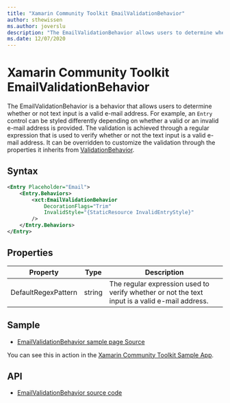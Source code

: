 ```yaml
---
title: "Xamarin Community Toolkit EmailValidationBehavior"
author: sthewissen
ms.author: joverslu
description: "The EmailValidationBehavior allows users to determine whether or not text input is a valid e-mail address."
ms.date: 12/07/2020
---
```


# Xamarin Community Toolkit EmailValidationBehavior

The EmailValidationBehavior is a behavior that allows users to determine whether or not text input is a valid e-mail address. For example, an `Entry` control can be styled differently depending on whether a valid or an invalid e-mail address is provided. The validation is achieved through a regular expression that is used to verify whether or not the text input is a valid e-mail address. It can be overridden to customize the validation through the properties it inherits from [ValidationBehavior](validationbehavior.md).

## Syntax

```xml
<Entry Placeholder="Email">
    <Entry.Behaviors>
        <xct:EmailValidationBehavior
            DecorationFlags="Trim"
            InvalidStyle="{StaticResource InvalidEntryStyle}"
        />
    </Entry.Behaviors>
</Entry>
```

## Properties

|Property  |Type  |Description  |
|---------|---------|---------|
| DefaultRegexPattern | string  | The regular expression used to verify whether or not the text input is a valid e-mail address. |

## Sample

- [EmailValidationBehavior sample page Source](https://github.com/xamarin/XamarinCommunityToolkit/blob/main/samples/XCT.Sample/Pages/Behaviors/EmailValidationBehaviorPage.xaml)

You can see this in action in the [Xamarin Community Toolkit Sample App](https://github.com/xamarin/XamarinCommunityToolkit).

## API

* [EmailValidationBehavior source code](https://github.com/xamarin/XamarinCommunityToolkit/blob/main/src/CommunityToolkit/Xamarin.CommunityToolkit/Behaviors/Validators/EmailValidationBehavior.shared.cs)
